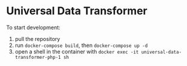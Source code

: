 # Universal Data Transformer

To start development:

1. pull the repository
2. run `docker-compose build`, then `docker-compose up -d`
3. open a shell in the container with `docker exec -it universal-data-transformer-php-1 sh`
